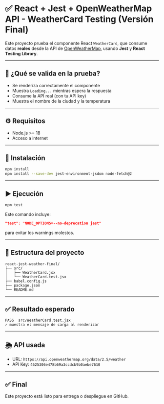 # ✅ React + Jest + OpenWeatherMap API - WeatherCard Testing (Versión Final)

Este proyecto prueba el componente React `WeatherCard`, que consume datos **reales** desde la API de [OpenWeatherMap](https://openweathermap.org/api), usando **Jest** y **React Testing Library**.

---

## 🧪 ¿Qué se valida en la prueba?

- Se renderiza correctamente el componente
- Muestra `Loading...` mientras espera la respuesta
- Consume la API real (con tu API key)
- Muestra el nombre de la ciudad y la temperatura

---

## ⚙️ Requisitos

- Node.js >= 18
- Acceso a internet

---

## 🚀 Instalación

```bash
npm install
npm install --save-dev jest-environment-jsdom node-fetch@2
```

---

## ▶️ Ejecución

```bash
npm test
```

Este comando incluye:

```json
"test": "NODE_OPTIONS=--no-deprecation jest"
```

para evitar los warnings molestos.

---

## 🧱 Estructura del proyecto

```
react-jest-weather-final/
├── src/
│   ├── WeatherCard.jsx
│   └── WeatherCard.test.jsx
├── babel.config.js
├── package.json
└── README.md
```

---

## ✅ Resultado esperado

```
PASS  src/WeatherCard.test.jsx
✓ muestra el mensaje de carga al renderizar
```

---

## 🌦️ API usada

- URL: `https://api.openweathermap.org/data/2.5/weather`
- API Key: `4625306e478b69a3ccdcb9b0aebe7610`

---

## ✅ Final

Este proyecto está listo para entrega o despliegue en GitHub.
